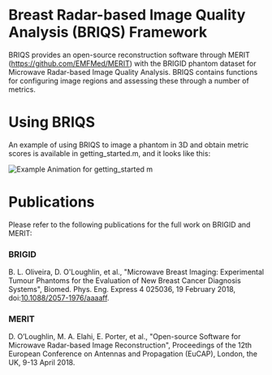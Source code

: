 # Breast Radar-based Image Quality Analysis (BRIQS) Framework
BRIQS provides an open-source reconstruction software through MERIT (https://github.com/EMFMed/MERIT) with the BRIGID phantom dataset for Microwave Radar-based Image Quality Analysis. BRIQS contains functions for configuring image regions and assessing these through a number of metrics. 

# Using BRIQS 
An example of using BRIQS to image a phantom in 3D and obtain metric scores is available in getting_started.m, and it looks like this:

![Example Animation for getting_started m](https://github.com/staisooo/BRIQS-Framework/assets/55760733/6f20e56e-36e3-4979-bd26-a522324bc149)


# Publications
Please refer to the following publications for the full work on BRIGID and MERIT:

### BRIGID
B. L. Oliveira, D. O'Loughlin, et al., "Microwave Breast Imaging: Experimental Tumour Phantoms for the Evaluation of New Breast Cancer Diagnosis Systems", Biomed. Phys. Eng. Express 4 025036, 19 February 2018, doi:[10.1088/2057-1976/aaaaff](10.1088/2057-1976/aaaaff).

### MERIT
D. O’Loughlin, M. A. Elahi, E. Porter, et al., "Open-source Software for Microwave Radar-based Image Reconstruction", Proceedings of the 12th European Conference on Antennas and Propagation (EuCAP), London, the UK, 9-13 April 2018.
